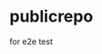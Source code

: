 # publicrepo
for e2e test












































































































































































































































































































































































































































































































































































































































































































































































































































































































































































































































































